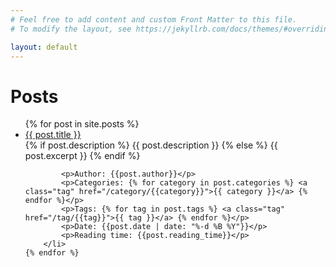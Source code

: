 ```yaml
---
# Feel free to add content and custom Front Matter to this file.
# To modify the layout, see https://jekyllrb.com/docs/themes/#overriding-theme-defaults

layout: default
---
```


<link rel="stylesheet" href="{{ '/assets/css/home.css?v=' }}">

<h1>Posts</h1>

<ul>
    {% for post in site.posts %}
        <li class="post">
            <a href="{{ post.url }}">{{ post.title }}</a>
            <br>
            {% if post.description %}
            {{ post.description }}
            {% else %}
            {{ post.excerpt }}
            {% endif %}

            <p>Author: {{post.author}}</p>
            <p>Categories: {% for category in post.categories %} <a class="tag" href="/category/{{category}}">{{ category }}</a> {% endfor %}</p>
            <p>Tags: {% for tag in post.tags %} <a class="tag" href="/tag/{{tag}}">{{ tag }}</a> {% endfor %}</p>
            <p>Date: {{post.date | date: "%-d %B %Y"}}</p>
            <p>Reading time: {{post.reading_time}}</p>
        </li>
    {% endfor %}
</ul>